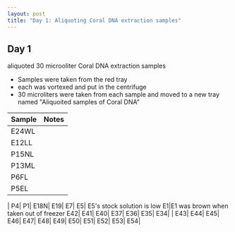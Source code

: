 ```yaml
---
layout: post
title: "Day 1: Aliquoting Coral DNA extraction samples"
---
```


## Day 1

aliquoted 30 microoliter Coral DNA extraction samples

- Samples were taken from the red tray
- each was vortexed and put in the centrifuge
- 30 microliters were taken from each sample and moved to a new tray named "Aliquoited samples of Coral DNA"

Sample|Notes
--|--
E24WL|
E12LL|
P15NL|
P13ML|
P6FL|
P5EL|
|
P4|
P1|
E18N|
E19|
E7|
E5| E5's stock solution is low
E1|E1 was brown when taken out of freezer 
E42|
E41|
E40|
E37|
E36|
E35|
E34|
|
E43|
E44|
E45|
E46|
E47|
E48|
E49|
E50|
E51|
E52|
E53|
E54|